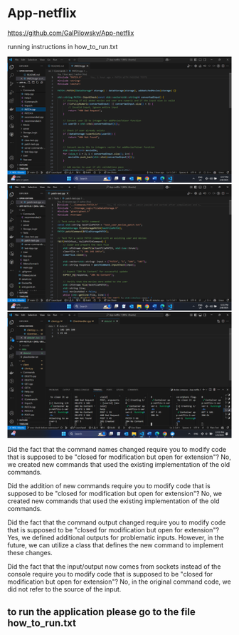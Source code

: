# App-netflix
https://github.com/GalPilowsky/App-netflix


running instructions in how_to_run.txt

  ![alt text](patchimage.png)
  ![alt text](imageoftestpatch.png)
  ![alt text](runningexample.png)


Did the fact that the command names changed require you to modify code that is supposed to be "closed for modification but open for extension"?
No, we created new commands that used the existing implementation of the old commands.

Did the addition of new commands require you to modify code that is supposed to be "closed for modification but open for extension"?
No, we created new commands that used the existing implementation of the old commands.

Did the fact that the command output changed require you to modify code that is supposed to be "closed for modification but open for extension"?
Yes, we defined additional outputs for problematic inputs. However, in the future, we can utilize a class that defines the new command to implement these changes.

Did the fact that the input/output now comes from sockets instead of the console require you to modify code that is supposed to be "closed for modification but open for extension"?
No, in the original command code, we did not refer to the source of the input.


## to run the application please go to the file how_to_run.txt ##